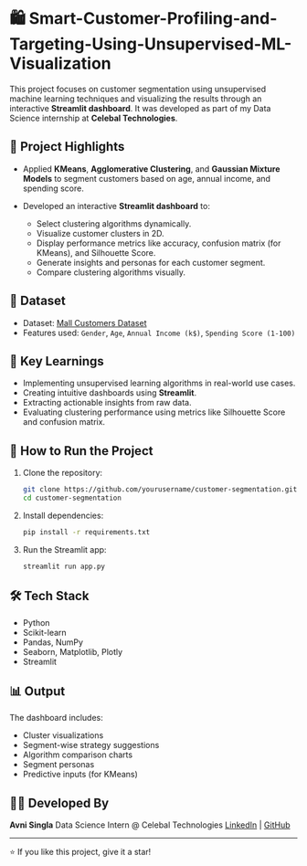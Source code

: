 # 🛍️ Smart-Customer-Profiling-and-Targeting-Using-Unsupervised-ML-Visualization 

This project focuses on customer segmentation using unsupervised machine learning techniques and visualizing the results through an interactive **Streamlit dashboard**. It was developed as part of my Data Science internship at **Celebal Technologies**.

## 📌 Project Highlights

* Applied **KMeans**, **Agglomerative Clustering**, and **Gaussian Mixture Models** to segment customers based on age, annual income, and spending score.
* Developed an interactive **Streamlit dashboard** to:

  * Select clustering algorithms dynamically.
  * Visualize customer clusters in 2D.
  * Display performance metrics like accuracy, confusion matrix (for KMeans), and Silhouette Score.
  * Generate insights and personas for each customer segment.
  * Compare clustering algorithms visually.

## 📁 Dataset

* Dataset: [Mall Customers Dataset](https://www.kaggle.com/datasets/vjchoudhary7/customer-segmentation-tutorial-in-python)
* Features used: `Gender`, `Age`, `Annual Income (k$)`, `Spending Score (1-100)`

## 🧠 Key Learnings

* Implementing unsupervised learning algorithms in real-world use cases.
* Creating intuitive dashboards using **Streamlit**.
* Extracting actionable insights from raw data.
* Evaluating clustering performance using metrics like Silhouette Score and confusion matrix.

## 🚀 How to Run the Project

1. Clone the repository:

   ```bash
   git clone https://github.com/yourusername/customer-segmentation.git
   cd customer-segmentation
   ```

2. Install dependencies:

   ```bash
   pip install -r requirements.txt
   ```

3. Run the Streamlit app:

   ```bash
   streamlit run app.py
   ```

## 🛠️ Tech Stack

* Python
* Scikit-learn
* Pandas, NumPy
* Seaborn, Matplotlib, Plotly
* Streamlit

## 📊 Output

The dashboard includes:

* Cluster visualizations
* Segment-wise strategy suggestions
* Algorithm comparison charts
* Segment personas
* Predictive inputs (for KMeans)

## 🙋‍♀️ Developed By

**Avni Singla**
Data Science Intern @ Celebal Technologies
[LinkedIn](https://www.linkedin.com) | [GitHub](https://github.com)

---

⭐️ If you like this project, give it a star!
